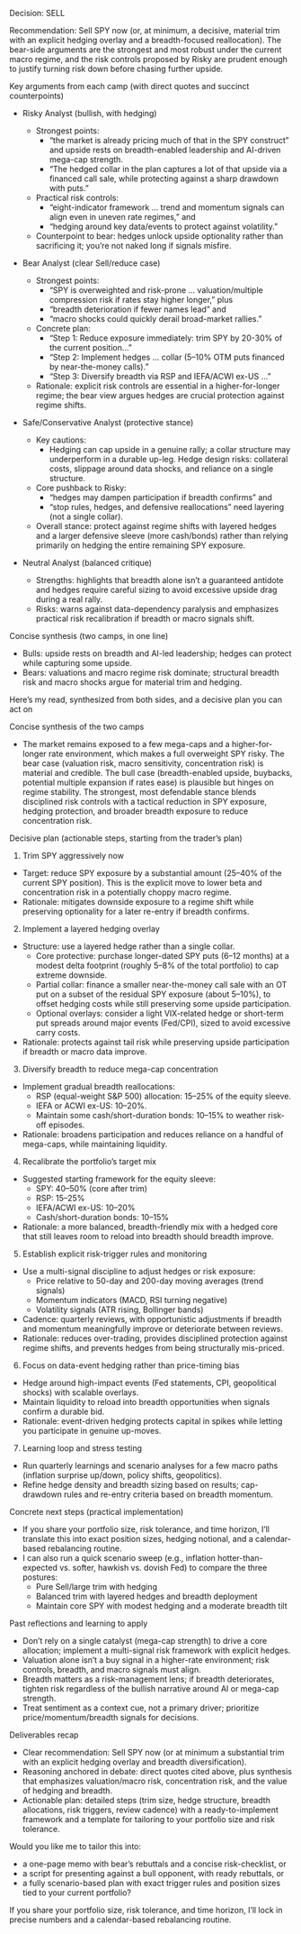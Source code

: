 Decision: SELL

Recommendation: Sell SPY now (or, at minimum, a decisive, material trim with an explicit hedging overlay and a breadth-focused reallocation). The bear-side arguments are the strongest and most robust under the current macro regime, and the risk controls proposed by Risky are prudent enough to justify turning risk down before chasing further upside.

Key arguments from each camp (with direct quotes and succinct counterpoints)

- Risky Analyst (bullish, with hedging)
  - Strongest points:
    - “the market is already pricing much of that in the SPY construct” and upside rests on breadth-enabled leadership and AI-driven mega-cap strength.
    - “The hedged collar in the plan captures a lot of that upside via a financed call sale, while protecting against a sharp drawdown with puts.”
  - Practical risk controls:
    - “eight-indicator framework … trend and momentum signals can align even in uneven rate regimes,” and
    - “hedging around key data/events to protect against volatility.”
  - Counterpoint to bear: hedges unlock upside optionality rather than sacrificing it; you’re not naked long if signals misfire.

- Bear Analyst (clear Sell/reduce case)
  - Strongest points:
    - “SPY is overweighted and risk-prone … valuation/multiple compression risk if rates stay higher longer,” plus
    - “breadth deterioration if fewer names lead” and
    - “macro shocks could quickly derail broad-market rallies.”
  - Concrete plan:
    - “Step 1: Reduce exposure immediately: trim SPY by 20-30% of the current position…”
    - “Step 2: Implement hedges … collar (5–10% OTM puts financed by near-the-money calls).”
    - “Step 3: Diversify breadth via RSP and IEFA/ACWI ex-US …”
  - Rationale: explicit risk controls are essential in a higher-for-longer regime; the bear view argues hedges are crucial protection against regime shifts.

- Safe/Conservative Analyst (protective stance)
  - Key cautions:
    - Hedging can cap upside in a genuine rally; a collar structure may underperform in a durable up-leg.
    Hedge design risks: collateral costs, slippage around data shocks, and reliance on a single structure.
  - Core pushback to Risky:
    - “hedges may dampen participation if breadth confirms” and
    - “stop rules, hedges, and defensive reallocations” need layering (not a single collar).
  - Overall stance: protect against regime shifts with layered hedges and a larger defensive sleeve (more cash/bonds) rather than relying primarily on hedging the entire remaining SPY exposure.

- Neutral Analyst (balanced critique)
  - Strengths: highlights that breadth alone isn’t a guaranteed antidote and hedges require careful sizing to avoid excessive upside drag during a real rally.
  - Risks: warns against data-dependency paralysis and emphasizes practical risk recalibration if breadth or macro signals shift.

Concise synthesis (two camps, in one line)
- Bulls: upside rests on breadth and AI-led leadership; hedges can protect while capturing some upside.
- Bears: valuations and macro regime risk dominate; structural breadth risk and macro shocks argue for material trim and hedging.

Here’s my read, synthesized from both sides, and a decisive plan you can act on

Concise synthesis of the two camps
- The market remains exposed to a few mega-caps and a higher-for-longer rate environment, which makes a full overweight SPY risky. The bear case (valuation risk, macro sensitivity, concentration risk) is material and credible. The bull case (breadth-enabled upside, buybacks, potential multiple expansion if rates ease) is plausible but hinges on regime stability. The strongest, most defendable stance blends disciplined risk controls with a tactical reduction in SPY exposure, hedging protection, and broader breadth exposure to reduce concentration risk.

Decisive plan (actionable steps, starting from the trader’s plan)

1) Trim SPY aggressively now
- Target: reduce SPY exposure by a substantial amount (25–40% of the current SPY position). This is the explicit move to lower beta and concentration risk in a potentially choppy macro regime.
- Rationale: mitigates downside exposure to a regime shift while preserving optionality for a later re-entry if breadth confirms.

2) Implement a layered hedging overlay
- Structure: use a layered hedge rather than a single collar.
  - Core protective: purchase longer-dated SPY puts (6–12 months) at a modest delta footprint (roughly 5–8% of the total portfolio) to cap extreme downside.
  - Partial collar: finance a smaller near-the-money call sale with an OT put on a subset of the residual SPY exposure (about 5–10%), to offset hedging costs while still preserving some upside participation.
  - Optional overlays: consider a light VIX-related hedge or short-term put spreads around major events (Fed/CPI), sized to avoid excessive carry costs.
- Rationale: protects against tail risk while preserving upside participation if breadth or macro data improve.

3) Diversify breadth to reduce mega-cap concentration
- Implement gradual breadth reallocations:
  - RSP (equal-weight S&P 500) allocation: 15–25% of the equity sleeve.
  - IEFA or ACWI ex-US: 10–20%.
  - Maintain some cash/short-duration bonds: 10–15% to weather risk-off episodes.
- Rationale: broadens participation and reduces reliance on a handful of mega-caps, while maintaining liquidity.

4) Recalibrate the portfolio’s target mix
- Suggested starting framework for the equity sleeve:
  - SPY: 40–50% (core after trim)
  - RSP: 15–25%
  - IEFA/ACWI ex-US: 10–20%
  - Cash/short-duration bonds: 10–15%
- Rationale: a more balanced, breadth-friendly mix with a hedged core that still leaves room to reload into breadth should breadth improve.

5) Establish explicit risk-trigger rules and monitoring
- Use a multi-signal discipline to adjust hedges or risk exposure:
  - Price relative to 50-day and 200-day moving averages (trend signals)
  - Momentum indicators (MACD, RSI turning negative)
  - Volatility signals (ATR rising, Bollinger bands)
- Cadence: quarterly reviews, with opportunistic adjustments if breadth and momentum meaningfully improve or deteriorate between reviews.
- Rationale: reduces over-trading, provides disciplined protection against regime shifts, and prevents hedges from being structurally mis-priced.

6) Focus on data-event hedging rather than price-timing bias
- Hedge around high-impact events (Fed statements, CPI, geopolitical shocks) with scalable overlays.
- Maintain liquidity to reload into breadth opportunities when signals confirm a durable bid.
- Rationale: event-driven hedging protects capital in spikes while letting you participate in genuine up-moves.

7) Learning loop and stress testing
- Run quarterly learnings and scenario analyses for a few macro paths (inflation surprise up/down, policy shifts, geopolitics).
- Refine hedge density and breadth sizing based on results; cap-drawdown rules and re-entry criteria based on breadth momentum.

Concrete next steps (practical implementation)
- If you share your portfolio size, risk tolerance, and time horizon, I’ll translate this into exact position sizes, hedging notional, and a calendar-based rebalancing routine.
- I can also run a quick scenario sweep (e.g., inflation hotter-than-expected vs. softer, hawkish vs. dovish Fed) to compare the three postures:
  - Pure Sell/large trim with hedging
  - Balanced trim with layered hedges and breadth deployment
  - Maintain core SPY with modest hedging and a moderate breadth tilt

Past reflections and learning to apply
- Don’t rely on a single catalyst (mega-cap strength) to drive a core allocation; implement a multi-signal risk framework with explicit hedges.
- Valuation alone isn’t a buy signal in a higher-rate environment; risk controls, breadth, and macro signals must align.
- Breadth matters as a risk-management lens; if breadth deteriorates, tighten risk regardless of the bullish narrative around AI or mega-cap strength.
- Treat sentiment as a context cue, not a primary driver; prioritize price/momentum/breadth signals for decisions.

Deliverables recap
- Clear recommendation: Sell SPY now (or at minimum a substantial trim with an explicit hedging overlay and breadth diversification).
- Reasoning anchored in debate: direct quotes cited above, plus synthesis that emphasizes valuation/macro risk, concentration risk, and the value of hedging and breadth.
- Actionable plan: detailed steps (trim size, hedge structure, breadth allocations, risk triggers, review cadence) with a ready-to-implement framework and a template for tailoring to your portfolio size and risk tolerance.

Would you like me to tailor this into:
- a one-page memo with bear’s rebuttals and a concise risk-checklist, or
- a script for presenting against a bull opponent, with ready rebuttals, or
- a fully scenario-based plan with exact trigger rules and position sizes tied to your current portfolio? 

If you share your portfolio size, risk tolerance, and time horizon, I’ll lock in precise numbers and a calendar-based rebalancing routine.